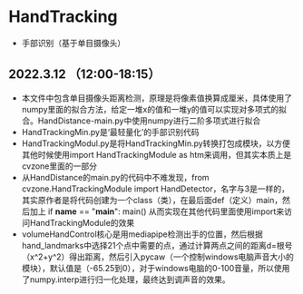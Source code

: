 # HandTracking
* 手部识别（基于单目摄像头）

## 2022.3.12 （12:00-18:15）  
* 本文件中包含单目摄像头距离检测，原理是将像素值换算成厘米，具体使用了numpy里面的拟合方法，给定一堆x的值和一堆y的值可以实现对多项式的拟合。HandDistance-main.py中使用numpy进行二阶多项式进行拟合
* HandTrackingMin.py是‘最轻量化’的手部识别代码
* HandTrackingModul.py是将HandTrackingMin.py转换打包成模块，以方便其他时候使用import HandTrackingModule as htm来调用，但其实本质上是cvzone里面的一部分
* 从HandDistance的main.py的代码中不难发现，from cvzone.HandTrackingModule import HandDetector，名字与3是一样的，其实原作者是将代码创建为一个class（类），在最后面def（定义）main，然后加上
if __name__ == "__main__":
    main()
从而实现在其他代码里面使用import来访问HandTrackingModule的效果
* volumeHandControl核心是用mediapipe检测出手的位置，然后根据hand_landmarks中选择21个点中需要的点，通过计算两点之间的距离d=根号（x^2+y^2）得出距离，然后引入pycaw（一个控制windows电脑声音大小的模块），默认值是（-65.25到0），对于windows电脑的0-100音量，所以使用了numpy.interp进行归一化处理，最终达到调声音的效果。
